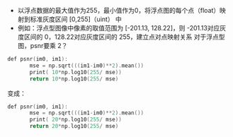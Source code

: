 - 以浮点数据的最大值作为255，最小值作为0，将浮点图的每个点（float）映射到标准灰度区间 [0,255]（uint） 中
- 例如：浮点型图像中像素的取值范围为 [-201.13, 128.22]，则 -201.13对应灰度区间的 0，128.22对应灰度区间的 255，建立点对点映射关系
对于浮点型图，psnr要乘 2？

```c
def psnr(im0, im1):
       mse = np.sqrt(((im1-im0)**2).mean())
       print( 10*np.log10(255/ mse))
       return 10*np.log10(255/ mse)
```
变成：
```c
def psnr(im0, im1):
       mse = np.sqrt(((im1-im0)**2).mean())
       print( 20*np.log10(255/ mse))
       return 20*np.log10(255/ mse)
```
